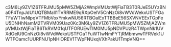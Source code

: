 c3M6Ly9ZV1Z6TFRJMU5pMW5ZMjA2WmpVMUxtWjFiaTB3T0RJeE5UYzBNa0F4TnpJdU1UQTBMall1TVRRME9qRXpOelV5CnNzOi8vWVdWekxUSTFOaTFuWTIwNlpqVTFMbVoxYmkwNU56RTBOalExTTBBeE56SXVNVEExTGpFeU5DNHhNamM2TVRVM09Uaz0Kc3M6Ly9ZV1Z6TFRJMU5pMW5ZMjA2WmpVMUxtWjFiaTB6TkRVM01qUTFORUEwTlM0MU5pNDVPUzR4TWpnNk1UVXdOelU9CnNzOi8vWVdWekxUSTFOaTFuWTIwNmFYTjRMbmwwTFRVek1UWTFOamc1UURFNU1pNHlOREV1TWpFNUxqVXhPakU1TmpVNQ==